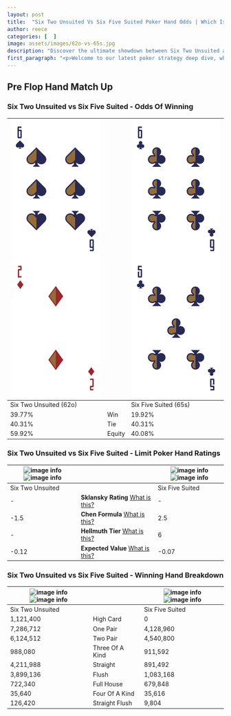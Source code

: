 ```yaml
---
layout: post
title:  "Six Two Unsuited Vs Six Five Suited Poker Hand Odds | Which Is The Better Hand In Poker? A Complete Guide"
author: reece
categories: [  ]
image: assets/images/62o-vs-65s.jpg
description: "Discover the ultimate showdown between Six Two Unsuited and Six Five Suited in poker! Uncover the odds, strategies, and scenarios where one hand triumphs over the other. Get ready to up your poker game with this thrilling analysis."
first_paragraph: "<p>Welcome to our latest poker strategy deep dive, where we're pitting two distinct hands against each other in a high-stakes showdown: Six Two Unsuited vs Six Five Suited.</p><p>In the dynamic world of poker, every decision counts, and knowing which hand holds the upper hand is key to your success at the table.</p><p>In this article, we'll dissect these two hands, explore the scenarios where one dominates the other, and equip you with the knowledge to make strategic choices that can tip the odds in your favor.</p><p>Get ready to unravel the intriguing dynamics of these poker hands and elevate your game to new heights.</p>"
---
```




[comment]: # (sp0)

## Pre Flop Hand Match Up

<div class="table hand-ratings" markdown="1"> 



### Six Two Unsuited vs Six Five Suited - Odds Of Winning


    
| ![image info](assets/images/hand1/6.png) ![image info](assets/images/hand1/2o.png) |  | ![image info](assets/images/hand2/6.png) ![image info](assets/images/hand2/5.png) |
| -------- | -------- | -------- |
| Six Two Unsuited (62o) |  | Six Five Suited (65s) |
| 39.77% | Win | 19.92% |
| 40.31% | Tie | 40.31% |
| 59.92% | Equity | 40.08% |




[comment]: # (sp1)



### Six Two Unsuited vs Six Five Suited - Limit Poker Hand Ratings


    
| ![image info](https://www.riverpairs.com/assets/images/hand1/6.png) ![image info](https://www.riverpairs.com/assets/images/hand1/2o.png) |  | ![image info](https://www.riverpairs.com/assets/images/hand2/6.png) ![image info](https://www.riverpairs.com/assets/images/hand2/5.png) |
| -------- | -------- | -------- |
| Six Two Unsuited |  | Six Five Suited |
| - | **Sklansky Rating** [What is this?](/sklansky-rating-explained) | - |
| -1.5 | **Chen Formula** [What is this?](/chen-formula-explained) | 2.5 |
| - | **Hellmuth Tier** [What is this?](/Hellmuth-tier-explained) | 6 |
| -0.12 | **Expected Value** [What is this?](/expected-value-explained) | -0.07 |




[comment]: # (sp2)



### Six Two Unsuited vs Six Five Suited - Winning Hand Breakdown


    
| ![image info](https://www.riverpairs.com/assets/images/hand1/6.png) ![image info](https://www.riverpairs.com/assets/images/hand1/2o.png) |  | ![image info](https://www.riverpairs.com/assets/images/hand2/6.png) ![image info](https://www.riverpairs.com/assets/images/hand2/5.png) |
| -------- | -------- | -------- |
| Six Two Unsuited |  | Six Five Suited |
| 1,121,400 | High Card | 0 |
| 7,286,712 | One Pair | 4,128,960 |
| 6,124,512 | Two Pair | 4,540,800 |
| 988,080 | Three Of A Kind | 911,592 |
| 4,211,988 | Straight | 891,492 |
| 3,899,136 | Flush | 1,083,168 |
| 722,340 | Full House | 679,848 |
| 35,640 | Four Of A Kind | 35,616 |
| 126,420 | Straight Flush | 9,804 |




[comment]: # (sp3)



</div>

[comment]: # (sp4)



[comment]: # (sp5)

